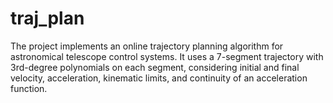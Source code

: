 # traj_plan
The project implements an online trajectory planning algorithm for astronomical telescope control systems. It uses a 7-segment trajectory with 3rd-degree polynomials on each segment, considering initial and final velocity, acceleration, kinematic limits, and continuity of an acceleration function.
